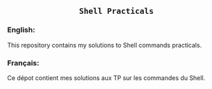
                 
### <h2 align="center">`Shell Practicals`</h2>


### English:
This repository contains my solutions to Shell commands practicals.

### Français:
Ce dépot contient mes solutions aux TP sur les commandes du Shell.
